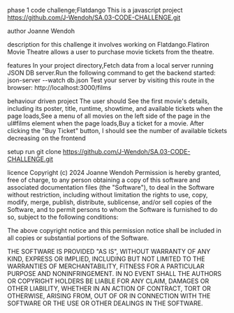 phase 1 code challenge;Flatdango
This is a javascript project https://github.com/J-Wendoh/SA.03-CODE-CHALLENGE.git

author
Joanne Wendoh

description
for this challenge it involves working on Flatdango.Flatiron Movie Theatre allows a user to purchase movie tickets from the theatre.

features
In your project directory,Fetch data from a local server running JSON DB server.Run the following command to get the backend started: json-server --watch db.json Test your server by visiting this route in the browser: http://localhost:3000/films

behaviour driven project
The user should See the first movie's details, including its poster, title, runtime, showtime, and available tickets when the page loads,See a menu of all movies on the left side of the page in the ul#films element when the page loads,Buy a ticket for a movie. After clicking the "Buy Ticket" button, I should see the number of available tickets decreasing on the frontend

setup
run git clone https://github.com/J-Wendoh/SA.03-CODE-CHALLENGE.git

licence
Copyright (c) 2024 Joanne Wendoh Permission is hereby granted, free of charge, to any person obtaining a copy of this software and associated documentation files (the "Software"), to deal in the Software without restriction, including without limitation the rights to use, copy, modify, merge, publish, distribute, sublicense, and/or sell copies of the Software, and to permit persons to whom the Software is furnished to do so, subject to the following conditions:

The above copyright notice and this permission notice shall be included in all copies or substantial portions of the Software.

THE SOFTWARE IS PROVIDED "AS IS", WITHOUT WARRANTY OF ANY KIND, EXPRESS OR IMPLIED, INCLUDING BUT NOT LIMITED TO THE WARRANTIES OF MERCHANTABILITY, FITNESS FOR A PARTICULAR PURPOSE AND NONINFRINGEMENT. IN NO EVENT SHALL THE AUTHORS OR COPYRIGHT HOLDERS BE LIABLE FOR ANY CLAIM, DAMAGES OR OTHER LIABILITY, WHETHER IN AN ACTION OF CONTRACT, TORT OR OTHERWISE, ARISING FROM, OUT OF OR IN CONNECTION WITH THE SOFTWARE OR THE USE OR OTHER DEALINGS IN THE SOFTWARE.
